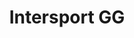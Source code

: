 ---
title: Intersport GG
description: Intersport GG
url: https://gg.isobar-live.id/
img: /projects/intersport-gg.png
alt: Intersport GG
status: Finished(Maintenance)
start: '2020-12-01T17:00:00.000Z'
end: '2021-06-29T17:00:00.000Z'
---